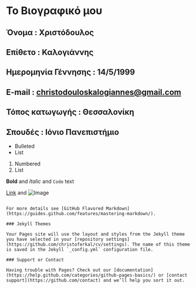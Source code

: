 # Το Βιογραφικό μου

## Όνομα : Χριστόδουλος
## Επίθετο : Καλογιάννης
## Ημερομηνία Γέννησης : 14/5/1999
## E-mail : christodouloskalogiannes@gmail.com
## Τόπος κατωγωγής : Θεσσαλονίκη

## Σπουδές : Ιόνιο Πανεπιστήμιο



- Bulleted
- List

1. Numbered
2. List

**Bold** and _Italic_ and `Code` text

[Link](url) and ![Image](src)
```

For more details see [GitHub Flavored Markdown](https://guides.github.com/features/mastering-markdown/).

### Jekyll Themes

Your Pages site will use the layout and styles from the Jekyll theme you have selected in your [repository settings](https://github.com/christoferkal/cv/settings). The name of this theme is saved in the Jekyll `_config.yml` configuration file.

### Support or Contact

Having trouble with Pages? Check out our [documentation](https://help.github.com/categories/github-pages-basics/) or [contact support](https://github.com/contact) and we’ll help you sort it out.
